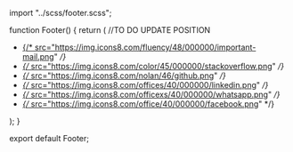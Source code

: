 import "../scss/footer.scss";

function Footer() {
  return (
    //TO DO UPDATE POSITION
    <footer className="footer-component">
      <ul>
      <li>
          <a
            href="mailto:eliza.arzanukaeva@gmail.com"
            target="_blank"
            rel="noopener noreferrer"
          >
            <i className="fas fa-envelope" aria-hidden="true"></i>
            {/* src="https://img.icons8.com/fluency/48/000000/important-mail.png" */}
          </a>
        </li>
        <li>
          <a
            href="https://github.com/elis-11"
            target="_blank"
            rel="noopener noreferrer"
          >
            <i className="fa fa-stack-overflow" aria-hidden="true"></i>
            {/* src="https://img.icons8.com/color/45/000000/stackoverflow.png" */}
          </a>
        </li>
        <li>
          <a
            href="https://github.com/elis-11"
            target="_blank"
            rel="noopener noreferrer"
          >
            <i className="fab fa-github" aria-hidden="true"></i>
            {/* src="https://img.icons8.com/nolan/46/github.png" */}
          </a>
        </li>
        <li>
          <a
            href="https://www.linkedin.com/in/eliza-arzanukaeva/"
            target="_blank"
            rel="noopener noreferrer"
          >
            <i className="fa fa-linkedin-square" aria-hidden="true"></i>
            {/* src="https://img.icons8.com/offices/40/000000/linkedin.png" */}
          </a>
        </li>
        <li>
          <a
            href="https://github.com/elis-11"
            target="_blank"
            rel="noopener noreferrer"
          >
            <i className="fab fa-github" aria-hidden="true"></i>
            {/* src="https://img.icons8.com/officexs/40/000000/whatsapp.png" */}
          </a>
        </li>
        <li>
          <a
            href="https://facebook.com/"
            target="_blank"
            rel="noopener noreferrer"
          >
            <i className="fab fa-github" aria-hidden="true"></i>
            {/* src="https://img.icons8.com/office/40/000000/facebook.png" */}
          </a>
        </li>
      </ul>
    </footer>
  );
}

export default Footer;
